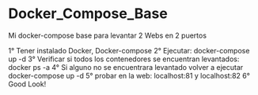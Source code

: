 # Docker_Compose_Base
Mi docker-compose base para levantar 2 Webs en 2 puertos

1° Tener instalado Docker, Docker-compose
2° Ejecutar: docker-compose up -d
3° Verificar si todos los contenedores se encuentran levantados: docker ps -a 
4° Si alguno no se encuentrara levantado volver a ejecutar docker-compose up -d
5° probar en la web: localhost:81  y  localhost:82
6° Good Look!
